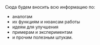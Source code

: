Сюда будем вносить всю информацию по:
- аналогам
- их функциям и нюансам работы
- идеям для улучшения
- примерам и экспериментам
- и прочим полезным штукам.
